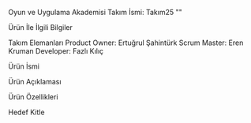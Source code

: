 Oyun ve Uygulama Akademisi
Takım İsmi: Takım25 ""

Ürün İle İlgili Bilgiler

Takım Elemanları
Product Owner: Ertuğrul Şahintürk
Scrum Master: Eren Kruman
Developer: Fazlı Kılıç


Ürün İsmi

Ürün Açıklaması

Ürün Özellikleri

Hedef Kitle

